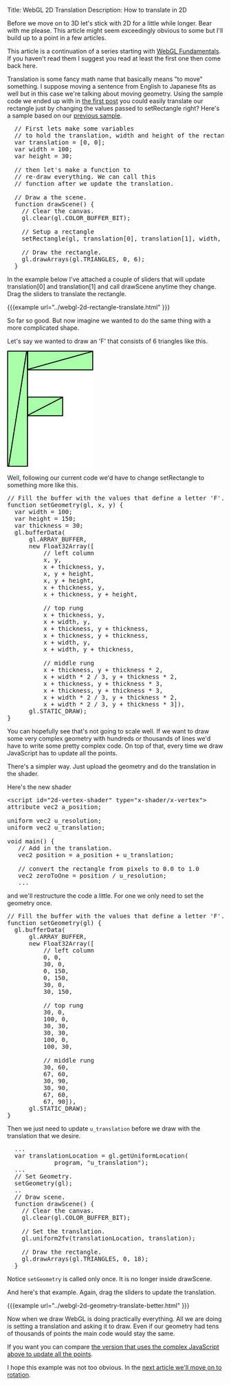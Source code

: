 Title: WebGL 2D Translation
Description: How to translate in 2D

Before we move on to 3D let's stick with 2D for a little while longer. Bear with me please. This article might seem exceedingly obvious to some but I'll build up to a point in a few articles.

This article is a continuation of a series starting with <a href="webgl-fundamentals.html">WebGL Fundamentals</a>. If you haven't read them I suggest you read at least the first one then come back here.

Translation is some fancy math name that basically means "to move" something. I suppose moving a sentence from English to Japanese fits as well but in this case we're talking about moving geometry. Using the sample code we ended up with in <a href="webgl-fundamentals.html">the first post</a> you could easily translate our rectangle just by changing the values passed to setRectangle right? Here's a sample based on our <a href="webgl-fundamentals.html">previous sample</a>.
<!--more-->
<pre class="prettyprint showlinemods">
  // First lets make some variables 
  // to hold the translation, width and height of the rectangle
  var translation = [0, 0];
  var width = 100;
  var height = 30;

  // then let's make a function to
  // re-draw everything. We can call this
  // function after we update the translation.

  // Draw a the scene.
  function drawScene() {
    // Clear the canvas.
    gl.clear(gl.COLOR_BUFFER_BIT);

    // Setup a rectangle
    setRectangle(gl, translation[0], translation[1], width, height);

    // Draw the rectangle.
    gl.drawArrays(gl.TRIANGLES, 0, 6);
  }
</pre>

In the example below I've attached a couple of sliders that will update translation[0] and translation[1] and call drawScene anytime they change. Drag the sliders to translate the rectangle.

{{{example url="../webgl-2d-rectangle-translate.html" }}}

So far so good. But now imagine we wanted to do the same thing with a more complicated shape.

Let's say we wanted to draw an 'F' that consists of 6 triangles like this.

<img src="../resources/polygon-f.svg" width="200" height="270" class="webgl_center">

Well, following our current code we'd have to change setRectangle to something more like this.

<pre class="prettyprint showlinemods">
// Fill the buffer with the values that define a letter 'F'.
function setGeometry(gl, x, y) {
  var width = 100;
  var height = 150;
  var thickness = 30;
  gl.bufferData(
      gl.ARRAY_BUFFER,
      new Float32Array([
          // left column
          x, y,
          x + thickness, y,
          x, y + height,
          x, y + height,
          x + thickness, y,
          x + thickness, y + height,

          // top rung
          x + thickness, y,
          x + width, y,
          x + thickness, y + thickness,
          x + thickness, y + thickness,
          x + width, y,
          x + width, y + thickness,

          // middle rung
          x + thickness, y + thickness * 2,
          x + width * 2 / 3, y + thickness * 2,
          x + thickness, y + thickness * 3,
          x + thickness, y + thickness * 3,
          x + width * 2 / 3, y + thickness * 2,
          x + width * 2 / 3, y + thickness * 3]),
      gl.STATIC_DRAW);
}
</pre>

You can hopefully see that's not going to scale well. If we want to draw some very complex geometry with hundreds or thousands of lines we'd have to write some pretty complex code. On top of that, every time we draw JavaScript has to update all the points.

There's a simpler way. Just upload the geometry and do the translation in the shader.

Here's the new shader

<pre class="prettyprint showlinemods">
&lt;script id="2d-vertex-shader" type="x-shader/x-vertex"&gt;
attribute vec2 a_position;

uniform vec2 u_resolution;
uniform vec2 u_translation;

void main() {
   // Add in the translation.
   vec2 position = a_position + u_translation;

   // convert the rectangle from pixels to 0.0 to 1.0
   vec2 zeroToOne = position / u_resolution;
   ...
</pre>

and we'll restructure the code a little. For one we only need to set the geometry once. 

<pre class="prettyprint showlinemods">
// Fill the buffer with the values that define a letter 'F'.
function setGeometry(gl) {
  gl.bufferData(
      gl.ARRAY_BUFFER,
      new Float32Array([
          // left column
          0, 0,
          30, 0,
          0, 150,
          0, 150,
          30, 0,
          30, 150,

          // top rung
          30, 0,
          100, 0,
          30, 30,
          30, 30,
          100, 0,
          100, 30,

          // middle rung
          30, 60,
          67, 60,
          30, 90,
          30, 90,
          67, 60,
          67, 90]),
      gl.STATIC_DRAW);
}
</pre>

Then we just need to update <code>u_translation</code> before we draw with the translation that we desire.

<pre class="prettyprint showlinemods">
  ...
  var translationLocation = gl.getUniformLocation(
             program, "u_translation");
  ...
  // Set Geometry.
  setGeometry(gl);
  ..
  // Draw scene.
  function drawScene() {
    // Clear the canvas.
    gl.clear(gl.COLOR_BUFFER_BIT);

    // Set the translation.
    gl.uniform2fv(translationLocation, translation);

    // Draw the rectangle.
    gl.drawArrays(gl.TRIANGLES, 0, 18);
  }
</pre>

Notice <code>setGeometry</code> is called only once. It is no longer inside drawScene.

And here's that example. Again, drag the sliders to update the translation.

{{{example url="../webgl-2d-geometry-translate-better.html" }}}

Now when we draw WebGL is doing practically everything. All we are doing is setting a translation and asking it to draw. Even if our geometry had tens of thousands of points the main code would stay the same.

If you want you can compare <a href="../webgl-2d-geometry-translate.html" target="_blank">the version that uses the complex JavaScript above to update all the points</a>.

I hope this example was not too obvious. In the <a href="webgl-2d-rotation.html">next article we'll move on to rotation</a>.


